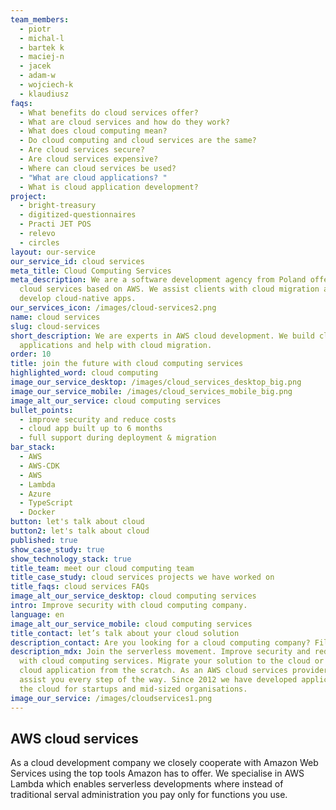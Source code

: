 ```yaml
---
team_members:
  - piotr
  - michal-l
  - bartek k
  - maciej-n
  - jacek
  - adam-w
  - wojciech-k
  - klaudiusz
faqs:
  - What benefits do cloud services offer?
  - What are cloud services and how do they work?
  - What does cloud computing mean?
  - Do cloud computing and cloud services are the same?
  - Are cloud services secure?
  - Are cloud services expensive?
  - Where can cloud services be used?
  - "What are cloud applications? "
  - What is cloud application development?
project:
  - bright-treasury
  - digitized-questionnaires
  - Practi JET POS
  - relevo
  - circles
layout: our-service
our_service_id: cloud services
meta_title: Cloud Computing Services
meta_description: We are a software development agency from Poland offering
  cloud services based on AWS. We assist clients with cloud migration and
  develop cloud-native apps.
our_services_icon: /images/cloud-services2.png
name: cloud services
slug: cloud-services
short_description: We are experts in AWS cloud development. We build cloud
  applications and help with cloud migration.
order: 10
title: join the future with cloud computing services
highlighted_word: cloud computing
image_our_service_desktop: /images/cloud_services_desktop_big.png
image_our_service_mobile: /images/cloud_services_mobile_big.png
image_alt_our_service: cloud computing services
bullet_points:
  - improve security and reduce costs
  - cloud app built up to 6 months
  - full support during deployment & migration
bar_stack:
  - AWS
  - AWS-CDK
  - AWS
  - Lambda
  - Azure
  - TypeScript
  - Docker
button: let's talk about cloud
button2: let's talk about cloud
published: true
show_case_study: true
show_technology_stack: true
title_team: meet our cloud computing team
title_case_study: cloud services projects we have worked on
title_faqs: cloud services FAQs
image_alt_our_service_desktop: cloud computing services
intro: Improve security with cloud computing company.
language: en
image_alt_our_service_mobile: cloud computing services
title_contact: let’s talk about your cloud solution
description_contact: Are you looking for a cloud computing company? Fill out the form below.
description_mdx: Join the serverless movement. Improve security and reduce costs
  with cloud computing services. Migrate your solution to the cloud or develop a
  cloud application from the scratch. As an AWS cloud services provider, we will
  assist you every step of the way. Since 2012 we have developed applications in
  the cloud for startups and mid-sized organisations.
image_our_service: /images/cloudservices1.png
---
```

## AWS cloud services

As a cloud development company we closely cooperate with Amazon Web Services using the top tools Amazon has to offer. We specialise in AWS Lambda which enables serverless developments where instead of traditional serval administration you pay only for functions you use.
